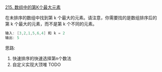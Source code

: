 [215. 数组中的第K个最大元素](https://leetcode-cn.com/problems/kth-largest-element-in-an-array/solution/kuai-su-pai-xu-zhao-dao-indexwei-zhi-din-e5nj/)

在未排序的数组中找到第 k 个最大的元素。请注意，你需要找的是数组排序后的第 k 个最大的元素，而不是第 k 个不同的元素。
```java
输入: [3,2,1,5,6,4] 和 k = 2
输出: 5
```
思路:
1. 快速排序的快速选择第n个数法
2. 自定义实现大顶堆 TODO


